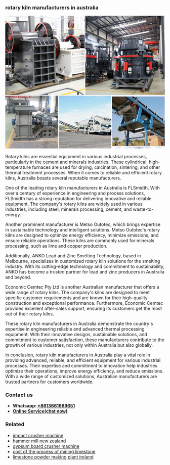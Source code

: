 <h3>rotary kiln manufacturers in australia</h3><img src='1702950412.jpg' alt=''><p>Rotary kilns are essential equipment in various industrial processes, particularly in the cement and minerals industries. These cylindrical, high-temperature furnaces are used for drying, calcination, sintering, and other thermal treatment processes. When it comes to reliable and efficient rotary kilns, Australia boasts several reputable manufacturers.</p><p>One of the leading rotary kiln manufacturers in Australia is FLSmidth. With over a century of experience in engineering and process solutions, FLSmidth has a strong reputation for delivering innovative and reliable equipment. The company's rotary kilns are widely used in various industries, including steel, minerals processing, cement, and waste-to-energy.</p><p>Another prominent manufacturer is Metso Outotec, which brings expertise in sustainable technology and intelligent solutions. Metso Outotec's rotary kilns are designed to optimize energy efficiency, minimize emissions, and ensure reliable operations. These kilns are commonly used for minerals processing, such as lime and copper production.</p><p>Additionally, ANKO Lead and Zinc Smelting Technology, based in Melbourne, specializes in customized rotary kiln solutions for the smelting industry. With its cutting-edge technology and commitment to sustainability, ANKO has become a trusted partner for lead and zinc producers in Australia and beyond.</p><p>Economic Cemtec Pty Ltd is another Australian manufacturer that offers a wide range of rotary kilns. The company's kilns are designed to meet specific customer requirements and are known for their high-quality construction and exceptional performance. Furthermore, Economic Cemtec provides excellent after-sales support, ensuring its customers get the most out of their rotary kilns.</p><p>These rotary kiln manufacturers in Australia demonstrate the country's expertise in engineering reliable and advanced thermal processing equipment. With their innovative designs, sustainable solutions, and commitment to customer satisfaction, these manufacturers contribute to the growth of various industries, not only within Australia but also globally.</p><p>In conclusion, rotary kiln manufacturers in Australia play a vital role in providing advanced, reliable, and efficient equipment for various industrial processes. Their expertise and commitment to innovation help industries optimize their operations, improve energy efficiency, and reduce emissions. With a wide range of customized solutions, Australian manufacturers are trusted partners for customers worldwide.</p><h3>Contact us</h3><ul><li><strong>Whatsapp:&nbsp;<a href="https://wa.me/8613661969651">+8613661969651</a></strong></li><li><a href="https://swt.shibang-china.com/?git&amp;zhl&amp;rotary kiln manufacturers in australia"><strong>Online Service(chat now)</strong></a></li></ul><h3>Related</h3><ul><li><a href='impact crusher machine.md'>impact crusher machine</a></li><li><a href='hammer mill new zealand.md'>hammer mill new zealand</a></li><li><a href='gypsum board crusher machine.md'>gypsum board crusher machine</a></li><li><a href='cost of the process of mining limestone.md'>cost of the process of mining limestone</a></li><li><a href='limestone powder making plant ireland.md'>limestone powder making plant ireland</a></li></ul>